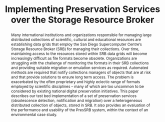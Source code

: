 ---
abstract: Many international institutions and organizations responsible for managing
  large distributed collections of scientific, cultural and educational resources
  are establishing data grids that employ the San Diego Supercomputer Centre’s Storage
  Resource Broker (SRB) for managing their collections. Over time, maintaining access
  to the resources stored within SRB data grids will become increasingly difficult
  as file formats become obsolete. Organizations are struggling with the challenge
  of monitoring the formats in their SRB collections and providing suitable migration
  or emulation services as required. Automated methods are required that notify collections
  managers of objects that are at risk and that provide solutions to ensure long term
  access. The problem is exacerbated by the often proprietary and highly eclectic
  range of formats employed by scientific disciplines – many of which are too uncommon
  to be considered by existing national digital preservation initiatives. This paper
  describes our test bed implementation of a set of preservation services (obsolescence
  detection, notification and migration) over a heterogeneous distributed collection
  of objects, stored in SRB. It also provides an evaluation of the performance and
  usability of the PresSRB system, within the context of an environmental case study.
creators:
- Kosovic, Douglas
- Hunter, Jane
date: null
document_url: https://services.phaidra.univie.ac.at/api/object/o:294150/download
grand_parent: iPRES
institutions: []
keywords:
- london
landing_page_url: https://phaidra.univie.ac.at/o:294150
language: eng
layout: publication
license: CC BY-SA 3.0 AT
notes_url: null
parent: iPRES 2008
publication_type: paper
size: 103393
slides_url: null
source_name: iPRES
title: Implementing Preservation Services over the Storage Resource Broker
year: 2008
---